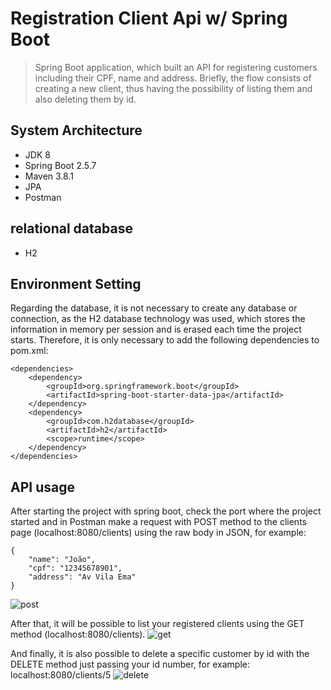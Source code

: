 <h1> Registration Client Api w/ Spring Boot </h1>

> Spring Boot application, which built an API for registering customers including their CPF, name and address. Briefly, the flow consists of creating a new client, thus having the possibility of listing them and also deleting them by id.

<h2> System Architecture </h2>
<ul>
<li>JDK 8</li>
<li>Spring Boot 2.5.7</li>
<li>Maven 3.8.1</li>
<li>JPA</li>
<li>Postman</li>
</ul>

<h2>relational database</h2>
<ul>
<li>H2</li>
</ul>

<h2>Environment Setting</h2>
Regarding the database, it is not necessary to create any database or connection, as the H2 database technology was used, which stores the information in memory per session and is erased each time the project starts. Therefore, it is only necessary to add the following dependencies to pom.xml:

```
<dependencies>
	<dependency>
		<groupId>org.springframework.boot</groupId>
		<artifactId>spring-boot-starter-data-jpa</artifactId>
	</dependency>
	<dependency>
		<groupId>com.h2database</groupId>
		<artifactId>h2</artifactId>
		<scope>runtime</scope>
	</dependency>		
</dependencies>

```

<h2>API usage</h2>

After starting the project with spring boot, check the port where the project started and in Postman make a request with POST method to the clients page (localhost:8080/clients) using the raw body in JSON, for example:

```
{
    "name": "João",
    "cpf": "12345678901",
    "address": "Av Vila Ema"
}

```
![post](https://user-images.githubusercontent.com/48499649/142878633-6c29017f-6dea-4c87-a6bc-7d8aa5ced8d5.PNG)

After that, it will be possible to list your registered clients using the GET method (localhost:8080/clients). 
![get](https://user-images.githubusercontent.com/48499649/142878735-80812c27-20ed-464d-a069-73621c5d9196.PNG)

And finally, it is also possible to delete a specific customer by id with the DELETE method just passing your id number, for example: localhost:8080/clients/5
![delete](https://user-images.githubusercontent.com/48499649/142878783-db968036-38eb-4af4-b66a-55132e9de9c2.PNG)









